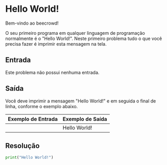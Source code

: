 # Hello World!
Bem-vindo ao beecrowd!

O seu primeiro programa em qualquer linguagem de programação normalmente é o "Hello World!". Neste primeiro problema tudo o que você precisa fazer é imprimir esta mensagem na tela.

## Entrada
Este problema não possui nenhuma entrada.

## Saída
Você deve imprimir a mensagem "Hello World!" e em seguida o final de linha, conforme o exemplo abaixo.

| Exemplo de Entrada | Exemplo de Saída |
|--------------------|------------------|
|                    | Hello World!     |

## Resolução
```python
print("Hello World!")
```